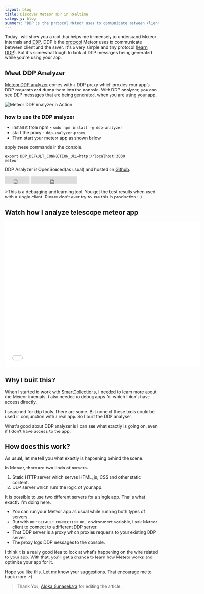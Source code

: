 ```yaml
---
layout: blog
title: Discover Meteor DDP in Realtime
category: blog
summery: "DDP is the protocol Meteor uses to communicate between clients and the server. With the good knowledge of DDP, you can optimise your app for meteor better. I'll show you a tool which will helps you a lot in this process."
---
```


Today I will show you a tool that helps me immensely to understand Meteor internals and [DDP](http://meteorhacks.com/introduction-to-ddp.html). 
DDP is the [protocol](http://goo.gl/4N7HrM) Meteor uses to communicate between client and the sever. It's a very simple and tiny protocol ([learn DDP](http://meteorhacks.com/introduction-to-ddp.html)). But it's somewhat tough to look at DDP messages being generated while you're using your app. 

## Meet DDP Analyzer
[Meteor DDP analyzer](https://github.com/arunoda/meteor-ddp-analyzer) comes with a DDP proxy which proxies your app's DDP requests and dump them into the console. 
With DDP analyzer, you can see DDP messages that are being generated, when you are using your app.

![Meteor DDP Analyzer in Action](https://i.cloudup.com/IsUVXUOspa.png)

### how to use the DDP analyzer

* install it from npm - `sudo npm install -g ddp-analyzer`
* start the proxy - `ddp-analyzer-proxy`
* Then start your meteor app as shown below

apply these commands in the console.

    export DDP_DEFAULT_CONNECTION_URL=http://localhost:3030
    meteor

DDP Analyzer is OpenSouced(as usual) and hosted on [Github](https://github.com/arunoda/meteor-ddp-analyzer).

<iframe src="http://ghbtns.com/github-btn.html?user=arunoda&amp;repo=meteor-ddp-analyzer&amp;type=watch&amp;count=true&amp;size=small" allowtransparency="true" frameborder="0" scrolling="0" width="80px" height="25px">
</iframe>
<iframe src="http://ghbtns.com/github-btn.html?user=arunoda&amp;repo=meteor-ddp-analyzer&amp;type=fork&amp;count=true&amp;size=small" allowtransparency="true" frameborder="0" scrolling="0" width="152px" height="25px">
</iframe>

<p></p>
>This is a debugging and learning tool. You get the best results when used with a single client. Please don't ever try to use this in production :-) 

## Watch how I analyze telescope meteor app

<iframe width="640" height="480" src="//www.youtube.com/embed/K7wvsy4UNZ8" frameborder="0" allowfullscreen="true">
</iframe>

## Why I built this?
When I started to work with [SmartCollections](http://meteorhacks.com/introducing-smart-collections.html), I needed to learn more about the Meteor internals. I also needed to debug apps for which I don't have access directly. 

I searched for ddp tools. There are some. But none of these tools could be used in conjunction with a real app. So I built the DDP analyser. 

What's good about DDP analyzer is I can see what exactly is going on, even if I don't have access to the app. 

## How does this work?

As usual, let me tell you what exactly is happening behind the scene. 

In Meteor, there are two kinds of servers. 

1. Static HTTP server which serves HTML, js, CSS and other static content. 
2. DDP server which runs the logic of your app. 

It is possible to use two different servers for a single app. That's what exactly I'm doing here.

* You can run your Meteor app as usual while running both types of servers. 
* But with `DDP_DEFAULT_CONNECTION_URL` environment variable, I ask Meteor client to connect to a different DDP server. 
* That DDP server is a proxy which proxies requests to your existing DDP server.
* The proxy logs DDP messages to the console. 

I think it is a really good idea to look at what's happening on the wire related to your app. With that, you'll get a chance to learn how Meteor works and optimize your app for it. 

Hope you like this. Let me know your suggestions. That encourage me to hack more :-)

> Thank You, [Aloka Gunasekara](https://twitter.com/alokag) for editing the article.
